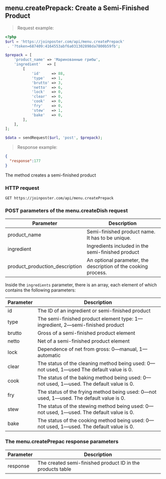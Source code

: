 ## menu.createPrepack: Create a Semi-Finished Product

> Request example:

```php
<?php
$url = 'https://joinposter.com/api/menu.createPrepack'
 . '?token=687409:4164553abf6a031302898da7800b59fb';

$prepack = [
    'product_name' => 'Маринованные грибы',
    'ingredient'   => [
        [
            'id'     => 88,
            'type'   => 1,
            'brutto' => 3,
            'netto'  => 6,
            'lock'   => 0,
            'clear'  => 0,
            'cook'   => 0,
            'fry'    => 0,
            'stew'   => 1,
            'bake'   => 0,
        ],
    ],
];

$data = sendRequest($url, 'post', $prepack);
```

> Response example:

```json
{  
  "response":177
}
```

The method creates a semi-finished product

### HTTP request

`GET https://joinposter.com/api/menu.createPrepack`

### POST parameters of the menu.createDish request

Parameter | Description
--------- | -----------
product_name | Semi-finished product name. It has to be unique.
ingredient | Ingredients included in the semi-finished product
product_production_description | An optional parameter, the description of the cooking process.

Inside the `ingredients` parameter, there is an array, each element of which contains the following parameters:

Parameter | Description
--------- | -----------
id | The ID of an ingredient or semi-finished product
type | The semi-finished product element type: 1—ingredient, 2—semi-finished product
brutto | Gross of a semi-finished product element
netto | Net of a semi-finished product element
lock | Dependence of net from gross: 0—manual, 1—automatic
clear | The status of the cleaning method being used: 0—not used, 1—used The default value is 0.
cook | The status of the baking method being used: 0—not used, 1—used. The default value is 0.
fry | The status of the frying method being used: 0—not used, 1—used. The default value is 0.
stew | The status of the stewing method being used: 0—not used, 1—used. The default value is 0.
bake | The status of the cooking method being used: 0—not used, 1—used. The default value is 0.

### The menu.createPrepac response parameters

Parameter | Description
--------- | -----------
response | The created semi-finished product ID in the products table

